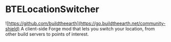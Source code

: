 # BTELocationSwitcher
![https://github.com/buildtheearth](https://go.buildtheearth.net/community-shield)
A client-side Forge mod that lets you switch your location, from other build servers to points of interest.
